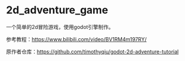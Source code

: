 # 2d_adventure_game
一个简单的2d冒险游戏，使用godot引擎制作。

参考教程：https://www.bilibili.com/video/BV1RM4m197RY/

原作者仓库：https://github.com/timothyqiu/godot-2d-adventure-tutorial
